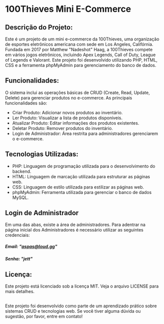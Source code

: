 # 100Thieves Mini E-Commerce
## Descrição do Projeto:
Este é um projeto de um mini e-commerce da 100Thieves, uma organização de esportes eletrônicos americana com sede em Los Angeles, Califórnia. 
Fundada em 2017 por Matthew "Nadeshot" Haag, a 100Thieves compete em vários jogos eletrônicos, incluindo Apex Legends, Call of Duty, League of Legends e Valorant. 
Este projeto foi desenvolvido utilizando PHP, HTML, CSS e a ferramenta phpMyAdmin para gerenciamento do banco de dados.

## Funcionalidades:
O sistema inclui as operações básicas de CRUD (Create, Read, Update, Delete) para gerenciar produtos no e-commerce. As principais funcionalidades são:

- Criar Produto: Adicionar novos produtos ao inventário.
- Ler Produto: Visualizar a lista de produtos disponíveis.
- Atualizar Produto: Editar informações dos produtos existentes.
- Deletar Produto: Remover produtos do inventário.
- Login de Administrador: Área restrita para administradores gerenciarem o e-commerce.

## Tecnologias Utilizadas:
- PHP: Linguagem de programação utilizada para o desenvolvimento do backend.
- HTML: Linguagem de marcação utilizada para estruturar as páginas web.
- CSS: Linguagem de estilo utilizada para estilizar as páginas web.
- phpMyAdmin: Ferramenta utilizada para gerenciar o banco de dados MySQL.

## Login de Administrador
Em uma das abas, existe a área de administradores. Para adentrar na página inicial dos Administradores é necessário utilizar as seguintes credenciais:

##### Email: "aspas@loud.gg"
##### Senha: "jett"

## Licença:
Este projeto está licenciado sob a licença MIT. Veja o arquivo LICENSE para mais detalhes.

##

Este projeto foi desenvolvido como parte de um aprendizado prático sobre sistemas CRUD e tecnologias web. Se você tiver alguma dúvida ou sugestão, por favor, entre em contato!
